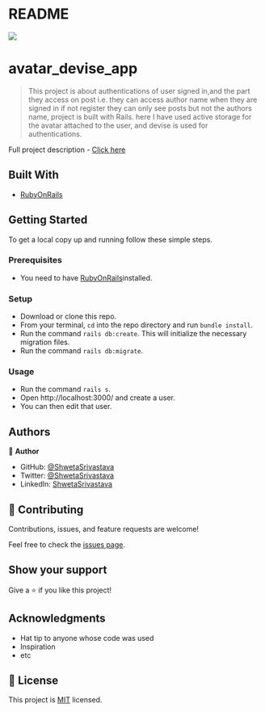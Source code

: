 # README

![](https://img.shields.io/badge/Microverse-blueviolet)

# avatar_devise_app

> This project is about authentications of user signed in,and the part they access on post i.e. they can access author name when they are signed in if not register they can only see posts but not the authors name, project is built with Rails.
  here I have used active storage for the avatar attached to the user, and devise is used for authentications.

Full project description - [Click here](https://www.theodinproject.com/courses/ruby-on-rails/lessons/authentication)

## Built With
- [RubyOnRails](https://rubyonrails.org/)

## Getting Started

To get a local copy up and running follow these simple steps.

### Prerequisites
- You need to have [RubyOnRails](https://rubyonrails.org/)installed.

### Setup

- Download or clone this repo.
- From your terminal, `cd` into the repo directory and run `bundle install`.
- Run the command `rails db:create`. This will initialize the necessary migration files.
- Run the command `rails db:migrate`.

### Usage

- Run the command `rails s`.
- Open http://localhost:3000/ and create a user. 
- You can then edit that user.

## Authors

👤 **Author**

- GitHub: [@ShwetaSrivastava](https://github.com/vidhishweta01)
- Twitter: [@ShwetaSrivastava](https://twitter.com/vidhishweta01)
- LinkedIn: [ShwetaSrivastava](https://www.linkedin.com/in/vidhishweta01/)

## 🤝 Contributing

Contributions, issues, and feature requests are welcome!

Feel free to check the [issues page](issues/).

## Show your support

Give a ⭐️ if you like this project!

## Acknowledgments

- Hat tip to anyone whose code was used
- Inspiration
- etc

## 📝 License

This project is [MIT](LICENSE) licensed.
